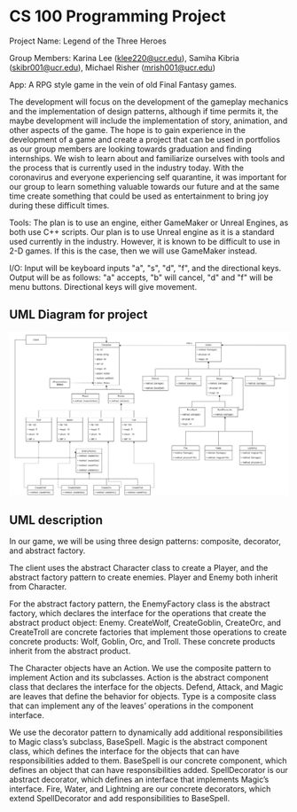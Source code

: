 # CS 100 Programming Project

Project Name: Legend of the Three Heroes

Group Members: Karina Lee (klee220@ucr.edu), Samiha Kibria (skibr001@ucr.edu), Michael Risher (mrish001@ucr.edu)

App: A RPG style game in the vein of old Final Fantasy games.

The development will focus on the development of the gameplay mechanics and the implementation of design patterns, although if time permits it, the maybe development will include the implementation of story, animation, and other aspects of the game. The hope is to gain experience in the development of a game and create a project that can be used in portfolios as our group members are looking towards graduation and finding internships. We wish to learn about and familiarize ourselves with tools and the process that is currently used in the industry today. With the coronavirus and everyone experiencing self quarantine, it was important for our group to learn something valuable towards our future and at the same time create something that could be used as entertainment to bring joy during these difficult times.

Tools: The plan is to use an engine, either GameMaker or Unreal Engines, as both use C++ scripts.  Our plan is to use Unreal engine as it is a standard used currently in the industry. However, it is known to be difficult to use in 2-D games. If this is the case, then we will use GameMaker instead.

I/O: Input will be keyboard inputs "a", "s", "d", "f", and the directional keys. Output will be as follows: "a" accepts, "b" will cancel, "d" and "f" will be menu buttons. Directional keys will give movement.

## UML Diagram for project
![Image of uml diagram](/uml-diagram.png)
## UML description
In our game, we will be using three design patterns: composite, decorator, and abstract factory. 

The client uses the abstract Character class to create a Player, and the abstract factory pattern to create enemies. Player and Enemy both inherit from Character. 

For the abstract factory pattern, the EnemyFactory class is the abstract factory, which declares the interface for the operations that create the abstract product object: Enemy. CreateWolf, CreateGoblin, CreateOrc, and CreateTroll are concrete factories that implement those operations to create concrete products: Wolf, Goblin, Orc, and Troll. These concrete products  inherit from the abstract product.

The Character objects have an Action. We use the composite pattern to implement Action and its subclasses. Action is the abstract component class that declares the interface for the objects. Defend, Attack, and Magic are leaves that define the behavior for objects. Type is a composite class that can implement any of the leaves’ operations in the component interface. 

We use the decorator pattern to dynamically add additional responsibilities to Magic class’s subclass, BaseSpell. Magic is the abstract component class, which defines the interface for the objects that can have responsibilities added to them. BaseSpell is our concrete component, which defines an object that can have responsibilities added. SpellDecorator is our abstract decorator, which defines an interface that implements Magic’s interface. Fire, Water, and Lightning are our concrete decorators, which extend SpellDecorator and add responsibilities to BaseSpell. 

